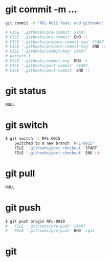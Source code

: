 # git commit -m ...
```sh
git commit -m "RFL-0012 feat: add githooks"

# FILE '.githooks/pre-commit' START
# FILE '.githooks/pre-commit' END :)
# FILE '.githooks/prepare-commit-msg' START
# FILE '.githooks/prepare-commit-msg' END :)
# FILE '.githooks/commit-msg' START
# pattern-1
# FILE '.githooks/commit-msg' END :)
# FILE '.githooks/post-commit' START
# FILE '.githooks/post-commit' END :)
```

# git status
```sh
NULL
```



# git switch 
```sh
$ git switch -c RFL-0015
    Switched to a new branch 'RFL-0015'
    FILE '.githooks/post-checkout' START
    FILE '.githooks/post-checkout' END :)
```

# git pull 
```sh
NULL
```

# git push 
```sh
$ git push origin RFL-0010
#   FILE '.githooks/pre-push' START
#   FILE '.githooks/pre-push' END :)git 
```

# git 
```sh

```